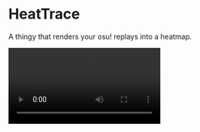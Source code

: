 # HeatTrace
A thingy that renders your osu! replays into a heatmap.

<video src="https://github.com/LmanTW/HeatTrace/assets/82919705/57e58bce-453c-44f4-a236-6f9c58f4b3f5"></video>
